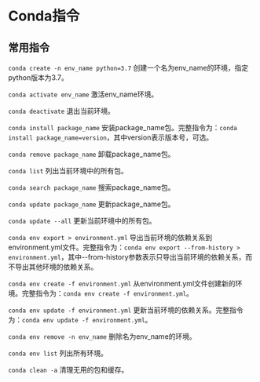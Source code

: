 # Conda指令

## 常用指令

 `conda create -n env_name python=3.7` 创建一个名为env_name的环境，指定python版本为3.7。

 `conda activate env_name` 激活env_name环境。

 `conda deactivate` 退出当前环境。

 `conda install package_name` 安装package_name包。完整指令为：`conda install package_name=version`，其中version表示版本号，可选。

 `conda remove package_name` 卸载package_name包。

 `conda list` 列出当前环境中的所有包。

 `conda search package_name` 搜索package_name包。

 `conda update package_name` 更新package_name包。

 `conda update --all` 更新当前环境中的所有包。

 `conda env export > environment.yml` 导出当前环境的依赖关系到environment.yml文件。完整指令为：`conda env export --from-history > environment.yml`，其中--from-history参数表示只导出当前环境的依赖关系，而不导出其他环境的依赖关系。

 `conda env create -f environment.yml` 从environment.yml文件创建新的环境。完整指令为：`conda env create -f environment.yml`。

 `conda env update -f environment.yml` 更新当前环境的依赖关系。完整指令为：`conda env update -f environment.yml`。

 `conda env remove -n env_name` 删除名为env_name的环境。

 `conda env list` 列出所有环境。

 `conda clean -a` 清理无用的包和缓存。